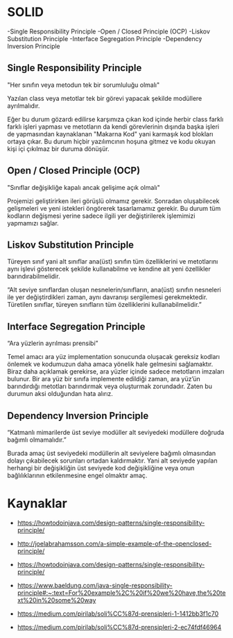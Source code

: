 # SOLID 

-Single Responsibility Principle
-Open / Closed Principle (OCP)
-Liskov Substitution Principle
-Interface Segregation Principle
-Dependency Inversion Principle

## Single Responsibility Principle

"Her sınıfın veya metodun tek bir sorumluluğu olmalı"

Yazılan class veya metotlar tek bir görevi yapacak şekilde modüllere ayrılmalıdır.

Eğer bu durum gözardı edilirse karşımıza çıkan kod içinde herbir class farklı farklı işleri yapması ve metotların da kendi görevlerinin dışında başka işleri
de yapmasından kaynaklanan "Makarna Kod" yani karmaşık kod blokları ortaya çıkar. Bu durum hiçbir yazılımcının hoşuna gitmez ve kodu okuyan kişi içi çıkılmaz bir duruma dönüşür.

## Open / Closed Principle (OCP)

"Sınıflar değişikliğe kapalı ancak gelişime açık olmalı"

Projemizi geliştirirken ileri görüşlü olmamız gerekir. Sonradan oluşabilecek gelişmeleri ve yeni istekleri öngörerek tasarlamamız gerekir. Bu durum tüm kodların değişmesi
yerine sadece ilgili yer değiştirilerek işlemimizi yapmamızı sağlar.

## Liskov Substitution Principle

Türeyen sınıf yani alt sınıflar ana(üst) sınıfın tüm özelliklerini ve metotlarını aynı işlevi gösterecek şekilde kullanabilme ve kendine ait yeni özellikler barındırabilmelidir.

“Alt seviye sınıflardan oluşan nesnelerin/sınıfların, ana(üst) sınıfın nesneleri ile yer değiştirdikleri zaman, aynı davranışı sergilemesi gerekmektedir. Türetilen sınıflar, türeyen sınıfların tüm özelliklerini kullanabilmelidir.”

## Interface Segregation Principle

“Ara yüzlerin ayrılması prensibi”

Temel amacı ara yüz implementation sonucunda oluşacak gereksiz kodları önlemek ve kodumuzun daha amaca yönelik hale gelmesini sağlamaktır.
Biraz daha açıklamak gerekirse, ara yüzler içinde sadece metotların imzaları bulunur. Bir ara yüz bir sınıfa implemente edildiği zaman, ara yüz’ün barındırdığı metotları barındırmak veya oluşturmak zorundadır. Zaten bu durumun aksi olduğundan hata alırız.

## Dependency Inversion Principle

“Katmanlı mimarilerde üst seviye modüller alt seviyedeki modüllere doğruda bağımlı olmamalıdır.”

Burada amaç üst seviyedeki modüllerin alt seviyelere bağımlı olmasından dolayı çıkabilecek sorunları ortadan kaldırmaktır. Yani alt seviyede yapılan herhangi bir değişikliğin üst seviyede kod değişikliğine veya onun bağlılıklarının etkilenmesine engel olmaktır amaç.


# Kaynaklar

- https://howtodoinjava.com/design-patterns/single-responsibility-principle/

- http://joelabrahamsson.com/a-simple-example-of-the-openclosed-principle/

- https://howtodoinjava.com/design-patterns/single-responsibility-principle/

- https://www.baeldung.com/java-single-responsibility-principle#:~:text=For%20example%2C%20if%20we%20have,the%20text%20in%20some%20way

- https://medium.com/pirilab/soli%CC%87d-prensipleri-1-1412bb3f1c70

- https://medium.com/pirilab/soli%CC%87d-prensipleri-2-ec74fdf46964